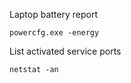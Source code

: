 Laptop battery report

```
powercfg.exe -energy
```

List activated service ports

```
netstat -an
```